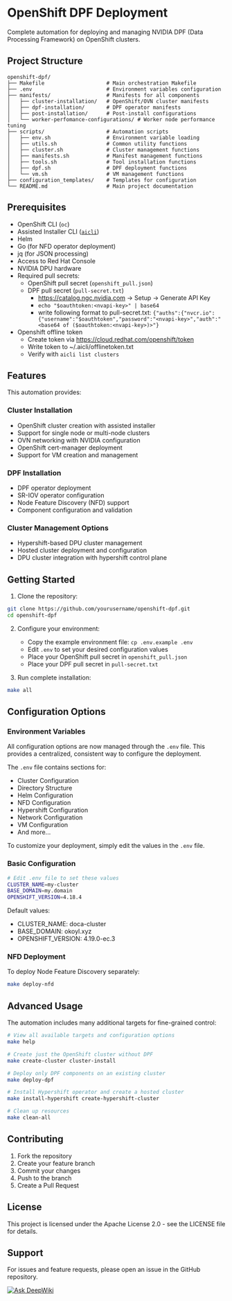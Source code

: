# OpenShift DPF Deployment
Complete automation for deploying and managing NVIDIA DPF (Data Processing Framework) on OpenShift clusters.

## Project Structure
```
openshift-dpf/
├── Makefile                    # Main orchestration Makefile
├── .env                        # Environment variables configuration
├── manifests/                  # Manifests for all components
│   ├── cluster-installation/   # OpenShift/OVN cluster manifests
│   ├── dpf-installation/       # DPF operator manifests
│   ├── post-installation/      # Post-install configurations
│   └── worker-perfomance-configurations/ # Worker node performance tuning
├── scripts/                    # Automation scripts
│   ├── env.sh                  # Environment variable loading
│   ├── utils.sh                # Common utility functions
│   ├── cluster.sh              # Cluster management functions
│   ├── manifests.sh            # Manifest management functions
│   ├── tools.sh                # Tool installation functions
│   ├── dpf.sh                  # DPF deployment functions
│   └── vm.sh                   # VM management functions
├── configuration_templates/    # Templates for configuration
└── README.md                   # Main project documentation
```

## Prerequisites
- OpenShift CLI (`oc`)
- Assisted Installer CLI ([`aicli`](https://aicli.readthedocs.io))
- Helm
- Go (for NFD operator deployment)
- jq (for JSON processing)
- Access to Red Hat Console
- NVIDIA DPU hardware
- Required pull secrets:
  - OpenShift pull secret (`openshift_pull.json`)
  - DPF pull secret (`pull-secret.txt`)
    - https://catalog.ngc.nvidia.com -> Setup -> Generate API Key
    - `echo "$oauthtoken:<nvapi-key>" | base64`
    - write following format to pull-secret.txt:
      `{"auths":{"nvcr.io":{"username":"$oauthtoken","password":"<nvapi-key>","auth":"<base64 of ($oauthtoken:<nvapi-key>)>"}`
- Openshift offline token
  - Create token via https://cloud.redhat.com/openshift/token
  - Write token to ~/.aicli/offlinetoken.txt
  - Verify with `aicli list clusters`

## Features
This automation provides:

### Cluster Installation
- OpenShift cluster creation with assisted installer
- Support for single node or multi-node clusters
- OVN networking with NVIDIA configuration
- OpenShift cert-manager deployment
- Support for VM creation and management

### DPF Installation
- DPF operator deployment
- SR-IOV operator configuration
- Node Feature Discovery (NFD) support
- Component configuration and validation

### Cluster Management Options
- Hypershift-based DPU cluster management
- Hosted cluster deployment and configuration
- DPU cluster integration with hypershift control plane

## Getting Started

1. Clone the repository:
```bash
git clone https://github.com/yourusername/openshift-dpf.git
cd openshift-dpf
```

2. Configure your environment:
   - Copy the example environment file: `cp .env.example .env`
   - Edit `.env` to set your desired configuration values
   - Place your OpenShift pull secret in `openshift_pull.json`
   - Place your DPF pull secret in `pull-secret.txt`

3. Run complete installation:
```bash
make all
```

## Configuration Options

### Environment Variables
All configuration options are now managed through the `.env` file. This provides a centralized, consistent way to configure the deployment.

The `.env` file contains sections for:
- Cluster Configuration
- Directory Structure
- Helm Configuration
- NFD Configuration
- Hypershift Configuration
- Network Configuration
- VM Configuration
- And more...

To customize your deployment, simply edit the values in the `.env` file.

### Basic Configuration
```bash
# Edit .env file to set these values
CLUSTER_NAME=my-cluster
BASE_DOMAIN=my.domain
OPENSHIFT_VERSION=4.18.4
```

Default values:
- CLUSTER_NAME: doca-cluster
- BASE_DOMAIN: okoyl.xyz
- OPENSHIFT_VERSION: 4.19.0-ec.3

### NFD Deployment

To deploy Node Feature Discovery separately:

```bash
make deploy-nfd
```

## Advanced Usage

The automation includes many additional targets for fine-grained control:

```bash
# View all available targets and configuration options
make help

# Create just the OpenShift cluster without DPF
make create-cluster cluster-install

# Deploy only DPF components on an existing cluster
make deploy-dpf

# Install Hypershift operator and create a hosted cluster
make install-hypershift create-hypershift-cluster

# Clean up resources
make clean-all
```

## Contributing
1. Fork the repository
2. Create your feature branch
3. Commit your changes
4. Push to the branch
5. Create a Pull Request

## License
This project is licensed under the Apache License 2.0 - see the LICENSE file for details.

## Support
For issues and feature requests, please open an issue in the GitHub repository.

[![Ask DeepWiki](https://deepwiki.com/badge.svg)](https://deepwiki.com/szigmon/openshift-dpf)
